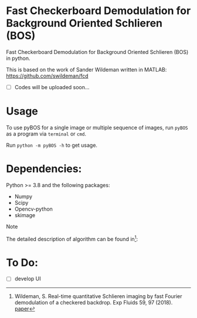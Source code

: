 # Fast Checkerboard Demodulation for Background Oriented Schlieren (BOS)
Fast Checkerboard Demodulation for Background Oriented Schlieren (BOS) in python.

This is based on the work of Sander Wildeman written in MATLAB: https://github.com/swildeman/fcd

- [ ]  Codes will be uploaded soon...


# Usage
To use pyBOS for a single image or multiple sequence of images, run `pyBOS` as a program via `terminal` or `cmd`.
 
Run `python -m pyBOS -h` to get usage.

# Dependencies:
Python >= 3.8 and the following packages:

- Numpy
- Scipy
- Opencv-python
- skimage
  

> [!NOTE]
> The detailed description of algorithm can be found in[^1]: 
[^1]: Wildeman, S. Real-time quantitative Schlieren imaging by fast Fourier demodulation of a checkered backdrop. Exp Fluids 59, 97 (2018). [paper](https://doi.org/10.1007/s00348-018-2553-9)


# To Do:
- [ ] develop UI
